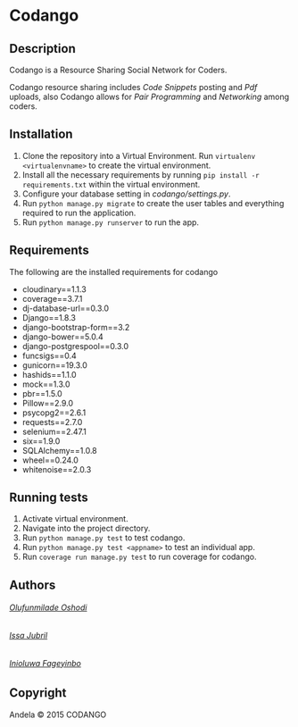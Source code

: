 # Codango

## Description
Codango is a Resource Sharing Social Network for Coders.

Codango resource sharing includes *Code Snippets* posting and *Pdf* uploads, also Codango allows for *Pair Programming* and *Networking* among coders.

## Installation
1. Clone the repository into a Virtual Environment. Run `virtualenv <virtualenvname>` to create the virtual environment.
2. Install all the necessary requirements by running `pip install -r requirements.txt` within the virtual environment.
3. Configure your database setting in _codango/settings.py_.
4. Run `python manage.py migrate` to create the user tables and everything required to run the application.
5. Run `python manage.py runserver` to run the app.

## Requirements
The following are the installed requirements for codango
- cloudinary==1.1.3
- coverage==3.7.1
- dj-database-url==0.3.0
- Django==1.8.3
- django-bootstrap-form==3.2
- django-bower==5.0.4
- django-postgrespool==0.3.0
- funcsigs==0.4
- gunicorn==19.3.0
- hashids==1.1.0
- mock==1.3.0
- pbr==1.5.0
- Pillow==2.9.0
- psycopg2==2.6.1
- requests==2.7.0
- selenium==2.47.1
- six==1.9.0
- SQLAlchemy==1.0.8
- wheel==0.24.0
- whitenoise==2.0.3


## Running tests
1. Activate virtual environment.
2. Navigate into the project directory.
3. Run `python manage.py test` to test codango.
4. Run `python manage.py test <appname>` to test an individual app.
5. Run `coverage run manage.py test` to run coverage for codango.
 
## Authors
###### [Olufunmilade Oshodi](https://github.com/andela-ooshodi)
###### [Issa Jubril](https://github.com/andela-ijubril)
###### [Inioluwa Fageyinbo](https://github.com/andela-ifageyinbo)

## Copyright
Andela © 2015 CODANGO